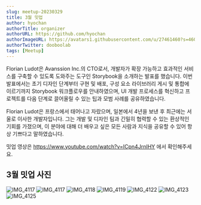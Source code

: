 ```yaml
---
slug: meetup-20230329
title: 3월 밋업
author: hyochan
authorTitle: organizer
authorURL: https://github.com/hyochan
authorImageURL: https://avatars1.githubusercontent.com/u/27461460?s=460&u=b5860875e26d33fd70fd210f4ea74f81cdf9d99b&v=4
authorTwitter: dooboolab
tags: [Meetup]
---
```


Florian Ludot은 Avanssion Inc.의 CTO로서, 개발자가 확장 가능하고 효과적인 서비스를 구축할 수 있도록 도와주는 도구인 Storybook을 소개하는 발표를 했습니다. 이번 발표에서는 초기 디자인 단계부터 구현 및 배포, 구성 요소 라이브러리 게시 및 통합에 이르기까지 Storybook 워크플로우를 안내하였으며, UI 개발 프로세스를 혁신하고 프로젝트를 다음 단계로 끌어올릴 수 있는 팁과 모범 사례를 공유하였습니다.

Florian Ludot은 프랑스에서 태어나고 자랐으며, 일본에서 4년을 보낸 후 최근에는 서울로 이사한 개발자입니다. 그는 개발 및 디자인 팀과 긴밀히 협력할 수 있는 환상적인 기회를 가졌으며, 이 분야에 대해 더 배우고 싶은 모든 사람과 지식을 공유할 수 있어 항상 기쁘다고 말하였습니다. 

밋업 영상은 https://www.youtube.com/watch?v=ICpn4JrnIHY 에서 확인해주세요.

## 3월 밋업 사진

![IMG_4117](https://user-images.githubusercontent.com/27461460/229788078-8a44dd2b-bdd5-4739-af7c-8194602527e2.jpg)
![IMG_4117](https://user-images.githubusercontent.com/27461460/229788063-c46111d6-71b2-4a73-9835-2aba7f865758.jpg)
![IMG_4118](https://user-images.githubusercontent.com/27461460/229788086-741c93e8-fa57-4be5-9e66-7c593c4a62a6.jpg)
![IMG_4119](https://user-images.githubusercontent.com/27461460/229788088-f37b3e28-1819-47fd-b854-bf6b6f684f2c.jpg)
![IMG_4122](https://user-images.githubusercontent.com/27461460/229788102-dbf73636-ac92-4599-9110-9214803adbce.jpg)
![IMG_4123](https://user-images.githubusercontent.com/27461460/229788106-eb05e05c-e168-43f9-be9f-eb7a4093f028.jpg)
![IMG_4125](https://user-images.githubusercontent.com/27461460/229788112-43af8d70-2efd-40fe-bf7d-26531c7724e1.jpg)
